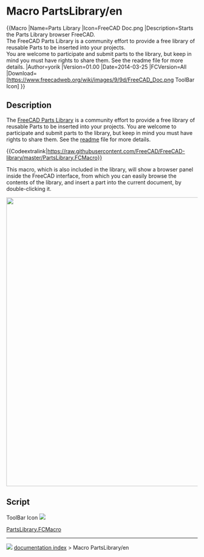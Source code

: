 # Macro PartsLibrary/en
{{Macro
|Name=Parts Library
|Icon=FreeCAD Doc.png
|Description=Starts the Parts Library browser FreeCAD.<br/>The FreeCAD Parts Library is a community effort to provide a free library of reusable Parts to be inserted into your projects.<br/>You are welcome to participate and submit parts to the library, but keep in mind you must have rights to share them. See the readme file for more details. 
|Author=yorik
|Version=01.00
|Date=2014-03-25
|FCVersion=All
|Download=[https://www.freecadweb.org/wiki/images/9/9d/FreeCAD_Doc.png ToolBar Icon]
}}

## Description

The [FreeCAD Parts Library](http://github.com/yorikvanhavre/FreeCAD-library) is a community effort to provide a free library of reusable Parts to be inserted into your projects. You are welcome to participate and submit parts to the library, but keep in mind you must have rights to share them. See the [readme](http://github.com/yorikvanhavre/FreeCAD-library) file for more details.


{{Codeextralink|https://raw.githubusercontent.com/FreeCAD/FreeCAD-library/master/PartsLibrary.FCMacro}}

This macro, which is also included in the library, will show a browser panel inside the FreeCAD interface, from which you can easily browse the contents of the library, and insert a part into the current document, by double-clicking it.

<img alt="" src=images/Freecad-parts-library.jpg  style="width:760px;">

## Script

ToolBar Icon ![](images/FreeCAD_Doc.png )

[PartsLibrary.FCMacro](http://github.com/yorikvanhavre/FreeCAD-library/blob/master/PartsLibrary.FCMacro)



---
![](images/Right_arrow.png) [documentation index](../README.md) > Macro PartsLibrary/en
